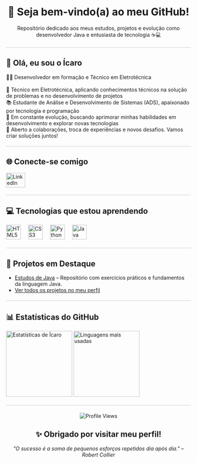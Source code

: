 <h1 align="center">🚀 Seja bem-vindo(a) ao meu GitHub!</h1>

<p align="center">Repositório dedicado aos meus estudos, projetos e evolução como desenvolvedor Java e entusiasta de tecnologia ☕💻</p>

<hr style="border: none; height: 1px; background-color: #ccc; margin: 20px 0;" />

<h2 align="left">👋 Olá, eu sou o Ícaro</h2>

<p align="left">
🧑‍💻 Desenvolvedor em formação e Técnico em Eletrotécnica<br><br>
💼 Técnico em Eletrotécnica, aplicando conhecimentos técnicos na solução de problemas e no desenvolvimento de projetos<br>
📚 Estudante de Análise e Desenvolvimento de Sistemas (ADS), apaixonado por tecnologia e programação<br>
🎯 Em constante evolução, buscando aprimorar minhas habilidades em desenvolvimento e explorar novas tecnologias<br>
🤝 Aberto a colaborações, troca de experiências e novos desafios. Vamos criar soluções juntos!
</p>

<hr style="border: none; height: 1px; background-color: #ccc; margin: 20px 0;" />

<h2 align="left">🌐 Conecte-se comigo</h2>

<div align="left">
  <a href="https://www.linkedin.com/in/%C3%ADcaro-tercio-3230b02b6/" target="_blank">
    <img src="https://raw.githubusercontent.com/maurodesouza/profile-readme-generator/master/src/assets/icons/social/linkedin/default.svg" width="52" height="40" alt="LinkedIn" />
  </a>
</div>

<hr style="border: none; height: 1px; background-color: #ccc; margin: 20px 0;" />

<h2 align="left">💻 Tecnologias que estou aprendendo</h2>

<div align="left">
  <img src="https://cdn.jsdelivr.net/gh/devicons/devicon/icons/html5/html5-original.svg" height="40" alt="HTML5" />
  <img width="12" />
  <img src="https://cdn.jsdelivr.net/gh/devicons/devicon/icons/css3/css3-original.svg" height="40" alt="CSS3" />
  <img width="12" />
  <img src="https://cdn.jsdelivr.net/gh/devicons/devicon/icons/python/python-original.svg" height="40" alt="Python" />
  <img width="12" />
  <img src="https://cdn.jsdelivr.net/gh/devicons/devicon/icons/java/java-original.svg" height="40" alt="Java" />
</div>

<hr style="border: none; height: 1px; background-color: #ccc; margin: 20px 0;" />

<h2 align="left">🚧 Projetos em Destaque</h2>
<ul>
  <li><a href="https://github.com/IcaroLyra/Estudos-De-Java" target="_blank">Estudos de Java</a> – Repositório com exercícios práticos e fundamentos da linguagem Java.</li>
  <li><a href="https://github.com/IcaroLyra?tab=repositories" target="_blank">Ver todos os projetos no meu perfil</a></li>
</ul>

<hr style="border: none; height: 1px; background-color: #ccc; margin: 20px 0;" />

<h2 align="left">📊 Estatísticas do GitHub</h2>

<div align="left">
  <img src="https://github-readme-stats.vercel.app/api?username=IcaroLyra&show_icons=true&theme=github_dark&locale=pt-br" height="180" alt="Estatísticas de Ícaro" />
  <img src="https://github-readme-stats.vercel.app/api/top-langs/?username=IcaroLyra&layout=compact&theme=github_dark" height="180" alt="Linguagens mais usadas" />
</div>

<hr style="border: none; height: 1px; background-color: #ccc; margin: 20px 0;" />

<p align="center">
  <img src="https://komarev.com/ghpvc/?username=IcaroLyra&label=Profile%20views&color=0e75b6&style=flat" alt="Profile Views" />
</p>

<h2 align="center">✨ Obrigado por visitar meu perfil!</h2>
<p align="center"><i>"O sucesso é a soma de pequenos esforços repetidos dia após dia." – Robert Collier</i></p>
